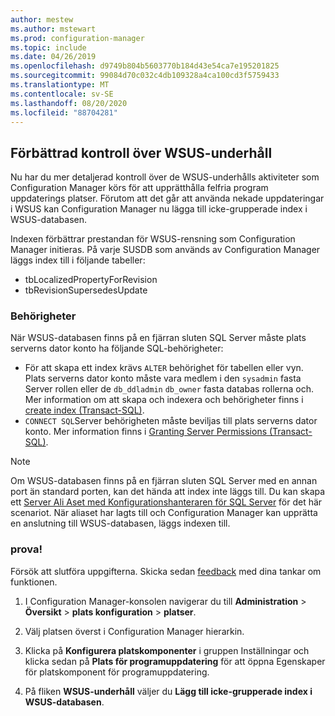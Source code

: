 ```yaml
---
author: mestew
ms.author: mstewart
ms.prod: configuration-manager
ms.topic: include
ms.date: 04/26/2019
ms.openlocfilehash: d9749b804b5603770b184d43e54ca7e195201825
ms.sourcegitcommit: 99084d70c032c4db109328a4ca100cd3f5759433
ms.translationtype: MT
ms.contentlocale: sv-SE
ms.lasthandoff: 08/20/2020
ms.locfileid: "88704281"
---
```

## <a name="improved-control-over-wsus-maintenance"></a>Förbättrad kontroll över WSUS-underhåll
<!--41101009-->

Nu har du mer detaljerad kontroll över de WSUS-underhålls aktiviteter som Configuration Manager körs för att upprätthålla felfria program uppdaterings platser. Förutom att det går att använda nekade uppdateringar i WSUS kan Configuration Manager nu lägga till icke-grupperade index i WSUS-databasen. 

Indexen förbättrar prestandan för WSUS-rensning som Configuration Manager initieras. På varje SUSDB som används av Configuration Manager läggs index till i följande tabeller:

- tbLocalizedPropertyForRevision
- tbRevisionSupersedesUpdate

### <a name="permissions"></a>Behörigheter

När WSUS-databasen finns på en fjärran sluten SQL Server måste plats serverns dator konto ha följande SQL-behörigheter:

- För att skapa ett index krävs `ALTER` behörighet för tabellen eller vyn. Plats serverns dator konto måste vara medlem i den `sysadmin` fasta Server rollen eller de `db_ddladmin` `db_owner` fasta databas rollerna och. Mer information om att skapa och indexera och behörigheter finns i [create index (Transact-SQL)](/sql/t-sql/statements/create-index-transact-sql?view=sql-server-2017#permissions).
- `CONNECT SQL`Server behörigheten måste beviljas till plats serverns dator konto. Mer information finns i [Granting Server Permissions (Transact-SQL)](/sql/t-sql/statements/grant-server-permissions-transact-sql?view=sql-server-2017).

> [!NOTE]  
>  Om WSUS-databasen finns på en fjärran sluten SQL Server med en annan port än standard porten, kan det hända att index inte läggs till. Du kan skapa ett [Server Ali Aset med Konfigurationshanteraren för SQL Server](/sql/database-engine/configure-windows/create-or-delete-a-server-alias-for-use-by-a-client?view=sql-server-2017) för det här scenariot. När aliaset har lagts till och Configuration Manager kan upprätta en anslutning till WSUS-databasen, läggs indexen till. 

### <a name="try-it-out"></a>prova!

Försök att slutföra uppgifterna. Skicka sedan [feedback](../../../../understand/find-help.md#product-feedback) med dina tankar om funktionen.

1. I Configuration Manager-konsolen navigerar du till **Administration**  >  **Översikt**  >  **plats konfiguration**  >  **platser**.

2. Välj platsen överst i Configuration Manager hierarkin.

3. Klicka på **Konfigurera platskomponenter** i gruppen Inställningar och klicka sedan på **Plats för programuppdatering** för att öppna Egenskaper för platskomponent för programuppdatering.

4. På fliken **WSUS-underhåll** väljer du **Lägg till icke-grupperade index i WSUS-databasen**.